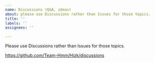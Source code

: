 ```yaml
---
name: Discussions (Q&A, ideas)
about: please use Discussions rather than Issues for those topics.
title: ''
labels: ''
assignees: ''

---
```


Please use Discussions rather than Issues for those topics.

https://github.com/Team-Hmm/Hizk/discussions
